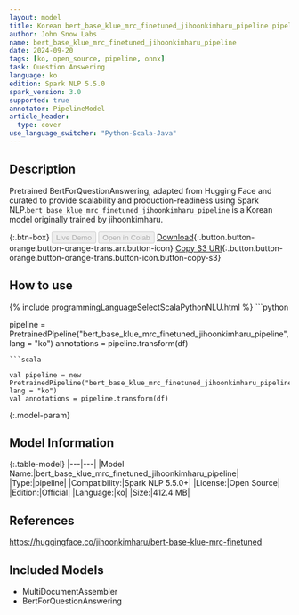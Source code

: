 ```yaml
---
layout: model
title: Korean bert_base_klue_mrc_finetuned_jihoonkimharu_pipeline pipeline BertForQuestionAnswering from jihoonkimharu
author: John Snow Labs
name: bert_base_klue_mrc_finetuned_jihoonkimharu_pipeline
date: 2024-09-20
tags: [ko, open_source, pipeline, onnx]
task: Question Answering
language: ko
edition: Spark NLP 5.5.0
spark_version: 3.0
supported: true
annotator: PipelineModel
article_header:
  type: cover
use_language_switcher: "Python-Scala-Java"
---
```


## Description

Pretrained BertForQuestionAnswering, adapted from Hugging Face and curated to provide scalability and production-readiness using Spark NLP.`bert_base_klue_mrc_finetuned_jihoonkimharu_pipeline` is a Korean model originally trained by jihoonkimharu.

{:.btn-box}
<button class="button button-orange" disabled>Live Demo</button>
<button class="button button-orange" disabled>Open in Colab</button>
[Download](https://s3.amazonaws.com/auxdata.johnsnowlabs.com/public/models/bert_base_klue_mrc_finetuned_jihoonkimharu_pipeline_ko_5.5.0_3.0_1726820662656.zip){:.button.button-orange.button-orange-trans.arr.button-icon}
[Copy S3 URI](s3://auxdata.johnsnowlabs.com/public/models/bert_base_klue_mrc_finetuned_jihoonkimharu_pipeline_ko_5.5.0_3.0_1726820662656.zip){:.button.button-orange.button-orange-trans.button-icon.button-copy-s3}

## How to use



<div class="tabs-box" markdown="1">
{% include programmingLanguageSelectScalaPythonNLU.html %}
```python

pipeline = PretrainedPipeline("bert_base_klue_mrc_finetuned_jihoonkimharu_pipeline", lang = "ko")
annotations =  pipeline.transform(df)   

```
```scala

val pipeline = new PretrainedPipeline("bert_base_klue_mrc_finetuned_jihoonkimharu_pipeline", lang = "ko")
val annotations = pipeline.transform(df)

```
</div>

{:.model-param}
## Model Information

{:.table-model}
|---|---|
|Model Name:|bert_base_klue_mrc_finetuned_jihoonkimharu_pipeline|
|Type:|pipeline|
|Compatibility:|Spark NLP 5.5.0+|
|License:|Open Source|
|Edition:|Official|
|Language:|ko|
|Size:|412.4 MB|

## References

https://huggingface.co/jihoonkimharu/bert-base-klue-mrc-finetuned

## Included Models

- MultiDocumentAssembler
- BertForQuestionAnswering